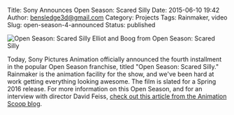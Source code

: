 Title: Sony Announces Open Season: Scared Silly
Date: 2015-06-10 19:42
Author: bensledge3d@gmail.com
Category: Projects
Tags: Rainmaker, video
Slug: open-season-4-announced
Status: published

![Open Season: Scared Silly]({filename}/images/os4.jpg)
Elliot and Boog from Open Season: Scared Silly

Today, Sony Pictures Animation officially announced the fourth
installment in the popular Open Season franchise, titled "Open Season:
Scared Silly." Rainmaker is the animation facility for the show, and
we've been hard at work getting everything looking awesome. The film is
slated for a Spring 2016 release. For more information on this Open
Season, and for an interview with director David Feiss, [check out this
article from the Animation Scoop
blog](http://blogs.indiewire.com/animationscoop/sony-pictures-animation-sets-2016-release-for-dave-feiss-open-season-scared-silly-20150610).
